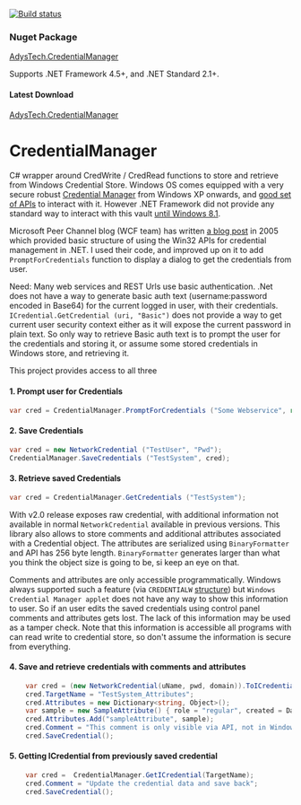  [![Build status](https://ci.appveyor.com/api/projects/status/b6osdeuob7qeuivr?svg=true)](https://ci.appveyor.com/project/AdysTech/credentialmanager)

 
### Nuget Package
[AdysTech.CredentialManager](https://www.nuget.org/packages/AdysTech.CredentialManager/)

Supports .NET Framework 4.5+, and .NET Standard 2.1+.

#### Latest Download
[AdysTech.CredentialManager](https://ci.appveyor.com/api/buildjobs/so3ev8bmq51pp2im/artifacts/AdysTech.CredentialManager%2Fbin%2FCredentialManager.zip)

# CredentialManager
C# wrapper around CredWrite / CredRead functions to store and retrieve from Windows Credential Store.
Windows OS comes equipped with a very secure robust [Credential Manager](https://technet.microsoft.com/en-us/library/jj554668.aspx) from Windows XP onwards, and [good set of APIs](https://msdn.microsoft.com/en-us/library/windows/desktop/aa374731(v=vs.85).aspx#credentials_management_functions) to interact with it. However .NET Framework did not provide any standard way to interact with this vault [until Windows 8.1](https://msdn.microsoft.com/en-us/library/windows/apps/windows.security.credentials.aspx).

Microsoft Peer Channel blog (WCF team) has written [a blog post](http://blogs.msdn.com/b/peerchan/archive/2005/11/01/487834.aspx) in 2005 which provided basic structure of using the Win32 APIs for credential management in .NET.
I used their code, and improved up on it to add `PromptForCredentials` function to display a dialog to get the credentials from user.

Need: Many web services and REST Urls use basic authentication. .Net does not have a way to generate basic auth text (username:password encoded in Base64) for the current logged in user, with their credentials.
`ICredential.GetCredential (uri, "Basic")` does not provide a way to get current user security context either as it will expose the current password in plain text. So only way to retrieve Basic auth text is to prompt the user for the credentials and storing it, or assume some stored credentials in Windows store, and retrieving it.

This project provides access to all three
#### 1. Prompt user for Credentials
```C#
var cred = CredentialManager.PromptForCredentials ("Some Webservice", ref save, "Please provide credentials", "Credentials for service");
```            

#### 2. Save Credentials
```C#
var cred = new NetworkCredential ("TestUser", "Pwd");
CredentialManager.SaveCredentials ("TestSystem", cred);
```            

#### 3. Retrieve saved Credentials
```C#
var cred = CredentialManager.GetCredentials ("TestSystem");
```            

With v2.0 release exposes raw credential, with additional information not available in normal `NetworkCredential` available in previous versions. This library also allows to store comments and additional attributes associated with a Credential object. The attributes are serialized using `BinaryFormatter` and API has 256 byte length. `BinaryFormatter` generates larger than what you think the object size is going to be, si keep an eye on that.

Comments and attributes  are only accessible programmatically. Windows always supported such a feature (via `CREDENTIALW` [structure](https://docs.microsoft.com/en-us/windows/win32/api/wincred/ns-wincred-credentialw)) but `Windows Credential Manager applet` does not have any way to show this information to user. So if an user edits the saved credentials using control panel comments and attributes gets lost. The lack of this information may be used as a tamper check. Note that this information is accessible all programs with can read write to credential store, so don't assume the information is secure from everything. 

#### 4. Save and retrieve credentials with comments and attributes
```C#
    var cred = (new NetworkCredential(uName, pwd, domain)).ToICredential();
    cred.TargetName = "TestSystem_Attributes";
    cred.Attributes = new Dictionary<string, Object>();
    var sample = new SampleAttribute() { role = "regular", created = DateTime.UtcNow };
    cred.Attributes.Add("sampleAttribute", sample);
    cred.Comment = "This comment is only visible via API, not in Windows UI";
    cred.SaveCredential();
```  

#### 5. Getting ICredential from previously saved credential
```C#
    var cred =  CredentialManager.GetICredential(TargetName);
    cred.Comment = "Update the credential data and save back";
    cred.SaveCredential();
``` 